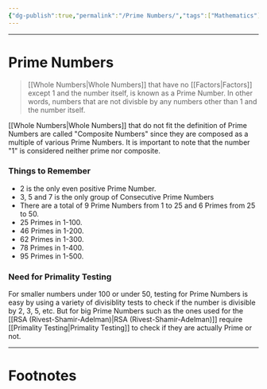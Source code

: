 ```yaml
---
{"dg-publish":true,"permalink":"/Prime Numbers/","tags":["Mathematics"]}
---
```



---
# Prime Numbers
> [[Whole Numbers\|Whole Numbers]] that have no [[Factors\|Factors]] except 1 and the number itself, is known as a Prime Number. In other words, numbers that are not divisble by any numbers other than 1 and the number itself.

[[Whole Numbers\|Whole Numbers]] that do not fit the definition of Prime Numbers are called "Composite Numbers" since they are composed as a multiple of various Prime Numbers. It is important to note that the number "1" is considered neither prime nor composite.

### Things to Remember
- 2 is the only even positive Prime Number.
- 3, 5 and 7 is the only group of Consecutive Prime Numbers
- There are a total of 9 Prime Numbers from 1 to 25 and 6 Primes from 25 to 50.
- 25 Primes in 1-100.
- 46 Primes in 1-200.
- 62 Primes in 1-300.
- 78 Primes in 1-400.
- 95 Primes in 1-500.

### Need for Primality Testing
For smaller numbers under 100 or under 50, testing for Prime Numbers is easy by using a variety of divisiblity tests to check if the number is divisible by 2, 3, 5, etc.
But for big Prime Numbers such as the ones used for the [[RSA (Rivest-Shamir-Adelman)\|RSA (Rivest-Shamir-Adelman)]] require [[Primality Testing\|Primality Testing]] to check if they are actually Prime or not. 


---
# Footnotes